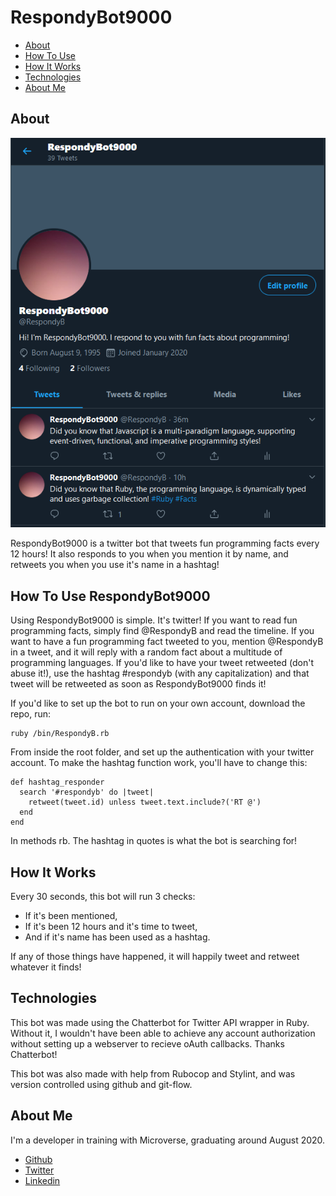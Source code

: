 # RespondyBot9000

* [About](#about)
* [How To Use](#how-to-use-respondybot9000)
* [How It Works](#how-it-works)
* [Technologies](#technologies)
* [About Me](#about-me)

## About

![screenshot image](https://github.com/HeyItsGwen/Respondy/blob/development/images/RespondyImg.png)

RespondyBot9000 is a twitter bot that tweets fun programming facts every 12 hours! It also responds to you when you mention it by name, and retweets you when you use it's name in a hashtag!

## How To Use RespondyBot9000

Using RespondyBot9000 is simple. It's twitter! 
If you want to read fun programming facts, simply find @RespondyB and read the timeline.
If you want to have a fun programming fact tweeted to you, mention @RespondyB in a tweet, and it will reply with a random fact about a multitude of programming languages.
If you'd like to have your tweet retweeted (don't abuse it!), use the hashtag #respondyb (with any capitalization) and that tweet will be retweeted as soon as RespondyBot9000 finds it!

If you'd like to set up the bot to run on your own account, download the repo, run:

```
ruby /bin/RespondyB.rb
```
From inside the root folder, and set up the authentication with your twitter account. To make the hashtag function work, you'll have to change this:
```
def hashtag_responder
  search '#respondyb' do |tweet|
    retweet(tweet.id) unless tweet.text.include?('RT @')
  end
end
```
In methods rb. The hashtag in quotes is what the bot is searching for!

## How It Works

Every 30 seconds, this bot will run 3 checks:
* If it's been mentioned,
* If it's been 12 hours and it's time to tweet,
* And if it's name has been used as a hashtag.

If any of those things have happened, it will happily tweet and retweet whatever it finds!

## Technologies

This bot was made using the Chatterbot for Twitter API wrapper in Ruby. Without it, I wouldn't have been able to achieve any account authorization without setting up a webserver to recieve oAuth callbacks. Thanks Chatterbot!

This bot was also made with help from Rubocop and Stylint, and was version controlled using github and git-flow.

## About Me

I'm a developer in training with Microverse, graduating around August 2020.

* [Github](https://github.com/HeyItsGwen)
* [Twitter](https://twitter.com/itsgwenhey)
* [Linkedin](https://www.linkedin.com/in/gwen-hey-642109191/)

